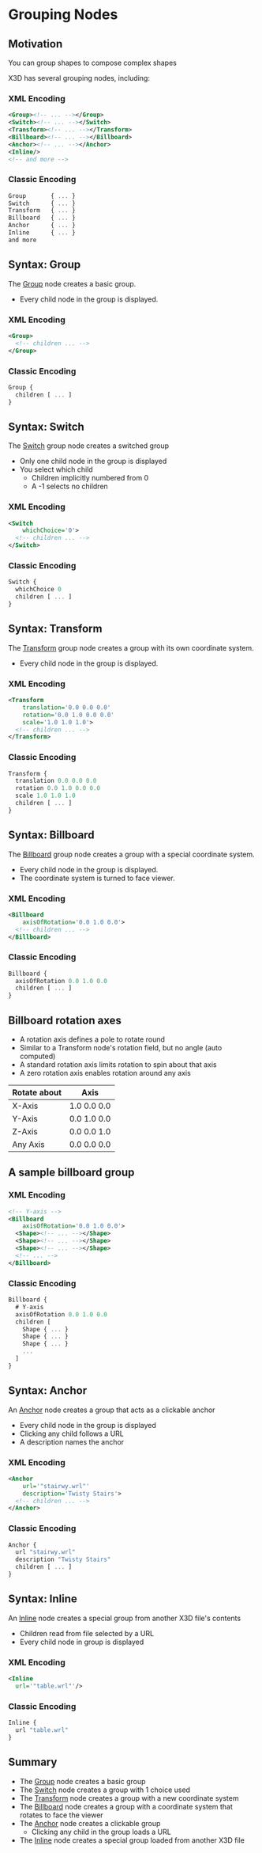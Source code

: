 # Grouping Nodes

## Motivation

You can group shapes to compose complex shapes

X3D has several grouping nodes, including:

### XML Encoding

```xml
<Group><!-- ... --></Group>
<Switch><!-- ... --></Switch>
<Transform><!-- ... --></Transform>
<Billboard><!-- ... --></Billboard>
<Anchor><!-- ... --></Anchor>
<Inline/>
<!-- and more -->
```

### Classic Encoding

```js
Group       { ... }
Switch      { ... }
Transform   { ... }
Billboard   { ... }
Anchor      { ... }
Inline      { ... }
and more
```

## Syntax: Group

The [Group](https://www.web3d.org/documents/specifications/19775-1/V3.3/Part01/components/group.html#Group) node creates a basic group.

- Every child node in the group is displayed.

### XML Encoding

```xml
<Group>
  <!-- children ... -->
</Group>
```

### Classic Encoding

```js
Group {
  children [ ... ]
}
```

## Syntax: Switch

The [Switch](https://www.web3d.org/documents/specifications/19775-1/V3.3/Part01/components/group.html#Switch) group node creates a switched group

- Only one child node in the group is displayed
- You select which child
  - Children implicitly numbered from 0
  - A -1 selects no children

### XML Encoding

```xml
<Switch
    whichChoice='0'>
  <!-- children ... -->
</Switch>
```

### Classic Encoding

```js
Switch {
  whichChoice 0
  children [ ... ]
}
```

## Syntax: Transform

The [Transform](https://www.web3d.org/documents/specifications/19775-1/V3.3/Part01/components/group.html#Transform) group node creates a group with its own coordinate system.

- Every child node in the group is displayed.

### XML Encoding

```xml
<Transform
    translation='0.0 0.0 0.0'
    rotation='0.0 1.0 0.0 0.0'
    scale='1.0 1.0 1.0'>
  <!-- children ... -->
</Transform>
```

### Classic Encoding

```js
Transform {
  translation 0.0 0.0 0.0
  rotation 0.0 1.0 0.0 0.0
  scale 1.0 1.0 1.0
  children [ ... ]
}
```

## Syntax: Billboard

The [Billboard](https://www.web3d.org/documents/specifications/19775-1/V3.3/Part01/components/navigation.html#Billboard) group node creates a group with a special coordinate system.

- Every child node in the group is displayed.
- The coordinate system is turned to face viewer.

### XML Encoding

```xml
<Billboard
    axisOfRotation='0.0 1.0 0.0'>
  <!-- children ... -->
</Billboard>
```

### Classic Encoding

```js
Billboard {
  axisOfRotation 0.0 1.0 0.0
  children [ ... ]
}
```

## Billboard rotation axes

- A rotation axis defines a pole to rotate round
- Similar to a Transform node's rotation field, but no angle (auto computed)
- A standard rotation axis limits rotation to spin about that axis
- A zero rotation axis enables rotation around any axis

| Rotate about | Axis        |
|--------------|-------------|
| X-Axis       | 1.0 0.0 0.0 |
| Y-Axis       | 0.0 1.0 0.0 |
| Z-Axis       | 0.0 0.0 1.0 |
| Any Axis     | 0.0 0.0 0.0 |

## A sample billboard group

### XML Encoding

```xml
<!-- Y-axis -->
<Billboard
    axisOfRotation='0.0 1.0 0.0'>
  <Shape><!-- ... --></Shape>
  <Shape><!-- ... --></Shape>
  <Shape><!-- ... --></Shape>
  <!-- ... -->
</Billboard>
```

### Classic Encoding

```js
Billboard {
  # Y-axis
  axisOfRotation 0.0 1.0 0.0
  children [
    Shape { ... }
    Shape { ... }
    Shape { ... }
    ...
  ]
}
```

## Syntax: Anchor

An [Anchor](https://www.web3d.org/documents/specifications/19775-1/V3.3/Part01/components/networking.html#Anchor) node creates a group that acts as a clickable anchor

- Every child node in the group is displayed
- Clicking any child follows a URL
- A description names the anchor

### XML Encoding

```xml
<Anchor
    url='"stairwy.wrl"'
    description='Twisty Stairs'>
  <!-- children ... -->
</Anchor>
```

### Classic Encoding

```js
Anchor {
  url "stairwy.wrl"
  description "Twisty Stairs"
  children [ ... ]
}
```

## Syntax: Inline

An [Inline](https://www.web3d.org/documents/specifications/19775-1/V3.3/Part01/components/networking.html#Inline) node creates a special group from another X3D file's contents

- Children read from file selected by a URL
- Every child node in group is displayed

### XML Encoding

```xml
<Inline
  url='"table.wrl"'/>
```

### Classic Encoding

```js
Inline {
  url "table.wrl"
}
```

## Summary

- The [Group](https://www.web3d.org/documents/specifications/19775-1/V3.3/Part01/components/group.html#Group) node creates a basic group
- The [Switch](https://www.web3d.org/documents/specifications/19775-1/V3.3/Part01/components/group.html#Switch) node creates a group with 1 choice used
- The [Transform](https://www.web3d.org/documents/specifications/19775-1/V3.3/Part01/components/group.html#Transform) node creates a group with a new coordinate system
- The [Billboard](https://www.web3d.org/documents/specifications/19775-1/V3.3/Part01/components/navigation.html#Billboard) node creates a group with a coordinate system that rotates to face the viewer
- The [Anchor](https://www.web3d.org/documents/specifications/19775-1/V3.3/Part01/components/networking.html#Anchor) node creates a clickable group
  - Clicking any child in the group loads a URL
- The [Inline](https://www.web3d.org/documents/specifications/19775-1/V3.3/Part01/components/networking.html#Inline) node creates a special group loaded from another X3D file
